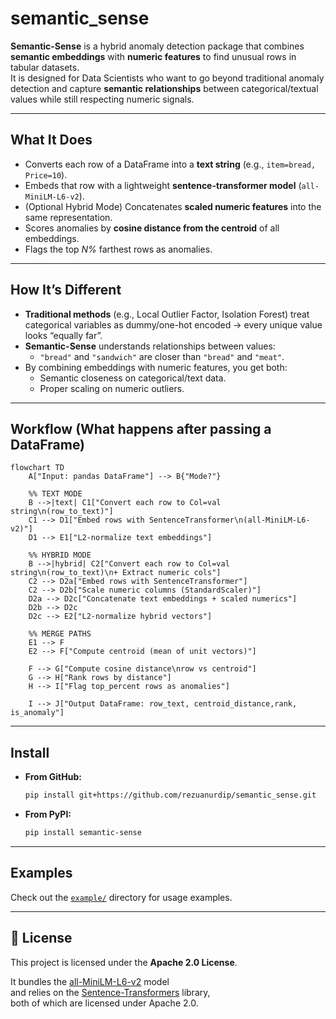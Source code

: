 # semantic_sense

**Semantic-Sense** is a hybrid anomaly detection package that combines **semantic embeddings** with **numeric features** to find unusual rows in tabular datasets.  
It is designed for Data Scientists who want to go beyond traditional anomaly detection and capture **semantic relationships** between categorical/textual values while still respecting numeric signals.

---

## What It Does

- Converts each row of a DataFrame into a **text string** (e.g., `item=bread, Price=10`).
- Embeds that row with a lightweight **sentence-transformer model** (`all-MiniLM-L6-v2`).
- (Optional Hybrid Mode) Concatenates **scaled numeric features** into the same representation.
- Scores anomalies by **cosine distance from the centroid** of all embeddings.
- Flags the top *N%* farthest rows as anomalies.

---

## How It’s Different

- **Traditional methods** (e.g., Local Outlier Factor, Isolation Forest) treat categorical variables as dummy/one-hot encoded → every unique value looks “equally far”.
- **Semantic-Sense** understands relationships between values:
    - `"bread"` and `"sandwich"` are closer than `"bread"` and `"meat"`.
- By combining embeddings with numeric features, you get both:
  - Semantic closeness on categorical/text data.
  - Proper scaling on numeric outliers.

---


## Workflow (What happens after passing a DataFrame)

```mermaid
flowchart TD
    A["Input: pandas DataFrame"] --> B{"Mode?"}

    %% TEXT MODE
    B -->|text| C1["Convert each row to Col=val string\n(row_to_text)"]
    C1 --> D1["Embed rows with SentenceTransformer\n(all-MiniLM-L6-v2)"]
    D1 --> E1["L2-normalize text embeddings"]

    %% HYBRID MODE
    B -->|hybrid| C2["Convert each row to Col=val string\n(row_to_text)\n+ Extract numeric cols"]
    C2 --> D2a["Embed rows with SentenceTransformer"]
    C2 --> D2b["Scale numeric columns (StandardScaler)"]
    D2a --> D2c["Concatenate text embeddings + scaled numerics"]
    D2b --> D2c
    D2c --> E2["L2-normalize hybrid vectors"]

    %% MERGE PATHS
    E1 --> F
    E2 --> F["Compute centroid (mean of unit vectors)"]

    F --> G["Compute cosine distance\nrow vs centroid"]
    G --> H["Rank rows by distance"]
    H --> I["Flag top_percent rows as anomalies"]

    I --> J["Output DataFrame: row_text, centroid_distance,rank, is_anomaly"]
```





---

## Install  
   - **From GitHub:**  
     ```bash
     pip install git+https://github.com/rezuanurdip/semantic_sense.git
     ```
   - **From PyPI:**  
     ```bash
     pip install semantic-sense
     ```

---

## Examples

Check out the [`example/`](./examples) directory for usage examples.

---

## 📜 License

This project is licensed under the **Apache 2.0 License**.

It bundles the [all-MiniLM-L6-v2](https://huggingface.co/sentence-transformers/all-MiniLM-L6-v2) model  
and relies on the [Sentence-Transformers](https://github.com/UKPLab/sentence-transformers) library,  
both of which are licensed under Apache 2.0.
